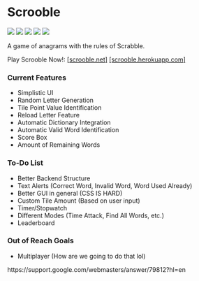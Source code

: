 # Scrooble
![](https://img.shields.io/github/stars/ColinLi33/ScrabbleSearch) ![](https://img.shields.io/github/forks/ColinLi33/ScrabbleSearch) ![](https://img.shields.io/github/tag/ColinLi33/ScrabbleSearch) ![](https://img.shields.io/github/release/ColinLi33/ScrabbleSearch) ![](https://img.shields.io/github/issues/ColinLi33/ScrabbleSearch)

A game of anagrams with the rules of Scrabble.

Play Scrooble Now!: [[scrooble.net]](http://scrooble.net "scrooble.net") [[scrooble.herokuapp.com]](http://scrooble.herokuapp.com "[scrooble.herokuapp.com]")

### Current Features
- Simplistic UI
- Random Letter Generation
- Tile Point Value Identification
- Reload Letter Feature
- Automatic Dictionary Integration
- Automatic Valid Word Identification
- Score Box
- Amount of Remaining Words

### To-Do List
- Better Backend Structure
- Text Alerts (Correct Word, Invalid Word, Word Used Already)
- Better GUI in general (CSS IS HARD)
- Custom Tile Amount (Based on user input)
- Timer/Stopwatch
- Different Modes (Time Attack, Find All Words, etc.)
- Leaderboard 

### Out of Reach Goals
- Multiplayer (How are we going to do that lol)


<!DOCTYPE html>
<html>
  <head>
    <meta charset="utf-8">
    <meta name="Description" CONTENT="Author: A.N. Author, Illustrator: P. Picture, Category: Books, Price:  £9.24, Length: 784 pages">
    <meta name="google-site-verification" content="+nxGUDJ4QpAZ5l9Bsjdi102tLVC21AIh5d1Nl23908vVuFHs34="/>
    <title>Example Books - high-quality used books for children</title>
    <meta name="robots" content="noindex,nofollow">
    https://support.google.com/webmasters/answer/79812?hl=en

